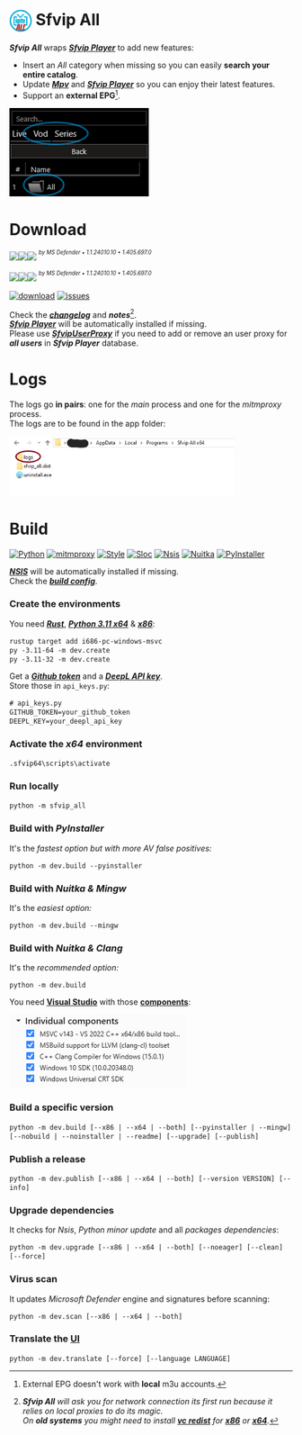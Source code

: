 # <kbd><img src="resources/Sfvip%20All.png" width="40" align="center"></kbd> Sfvip All
***Sfvip All*** wraps ***[Sfvip Player](https://github.com/K4L4Uz/SFVIP-Player/tree/master)*** to add new features: 
* Insert an _All_ category when missing so you can easily **search your entire catalog**.  
* Update ***[Mpv](https://mpv.io/)*** and ***[Sfvip Player](https://github.com/K4L4Uz/SFVIP-Player/tree/master)*** so you can enjoy their latest features. 
* Support an **external EPG**[^1].

<kbd><img src="resources/all.png"></kbd>

[^1]: External EPG doesn't work with **local** m3u accounts.
# Download
[<img src="https://custom-icon-badges.demolab.com/badge/Sfvip All v1.4.12.33-informational.svg?logo=download-cloud&logoSource=feather&logoColor=white&style=flat-square" height="28"><img src="https://img.shields.io/badge/x64-informational.svg?logo=Windows10&logoColor=lightblue&style=flat-square" height="28"><img src="https://custom-icon-badges.demolab.com/badge/clean-brightgreen.svg?logo=shield-check&logoColor=white&style=flat-square" height="28">](https://github.com/sebdelsol/sfvip-all/releases/download/Sfvip.All.1.4.12.33/Install.Sfvip.All.1.4.12.33.x64.exe)
<sup><sup>_by MS Defender • 1.1.24010.10 • 1.405.697.0_</sup></sup>

[<img src="https://custom-icon-badges.demolab.com/badge/Sfvip All v1.4.12.33-informational.svg?logo=download-cloud&logoSource=feather&logoColor=white&style=flat-square" height="28"><img src="https://img.shields.io/badge/x86-informational.svg?logo=Windows10&logoColor=lightblue&style=flat-square" height="28"><img src="https://custom-icon-badges.demolab.com/badge/clean-brightgreen.svg?logo=shield-check&logoColor=white&style=flat-square" height="28">](https://github.com/sebdelsol/sfvip-all/releases/download/Sfvip.All.1.4.12.33/Install.Sfvip.All.1.4.12.33.x86.exe)
<sup><sup>_by MS Defender • 1.1.24010.10 • 1.405.697.0_</sup></sup>

[![download](https://img.shields.io/github/downloads/sebdelsol/sfvip-all/total?color=informational)](https://tooomm.github.io/github-release-stats/?username=sebdelsol&repository=sfvip-all)
[![issues](https://img.shields.io/github/issues/sebdelsol/sfvip-all)](https://github.com/sebdelsol/sfvip-all/issues?q=is%3Aopen)


Check the [***changelog***](build/changelog.md) and ***notes***[^2].  
[***Sfvip Player***](https://github.com/K4L4Uz/SFVIP-Player/tree/master) will be automatically installed if missing.  
Please use [***SfvipUserProxy***](user_proxy_cmd) if you need to add or remove an user proxy for ***all users*** in ***Sfvip Player*** database.

[^2]:_**Sfvip All** will ask you for network connection its first run because it relies on local proxies to do its magic._  
_On **old systems** you might need to install [**vc redist**](https://learn.microsoft.com/en-GB/cpp/windows/latest-supported-vc-redist) for [**x86**](https://aka.ms/vs/17/release/vc_redist.x86.exe) or [**x64**](https://aka.ms/vs/17/release/vc_redist.x64.exe)._  

# Logs
The logs go **in pairs**: one for the _main_ process and one for the _mitmproxy_ process.  
The logs are to be found in the app folder:

<kbd><img src="resources/logs.png"  width="400"></kbd>  

# Build
[![Python](https://img.shields.io/badge/Python-3.11.8-fbdf79?logo=python&logoColor=fbdf79)](https://www.python.org/downloads/release/python-3118/)
[![mitmproxy](https://custom-icon-badges.demolab.com/badge/Mitmproxy-10.2.2-informational.svg?logo=mitmproxy)](https://mitmproxy.org/)
[![Style](https://custom-icon-badges.demolab.com/badge/Style-Black-000000.svg?logo=file-code&logoColor=a0a0a0)](https://black.readthedocs.io/en/stable/)
[![Sloc](https://custom-icon-badges.demolab.com/badge/Sloc-7967-000000.svg?logo=file-code&logoColor=a0a0a0)](https://api.codetabs.com/v1/loc/?github=sebdelsol/sfvip-all)
[![Nsis](https://img.shields.io/badge/Nsis-3.09-informational?logo=NSIS&logoColor=fbdf79)](https://nsis.sourceforge.io/Download)
[![Nuitka](https://custom-icon-badges.demolab.com/badge/Nuitka-2.0.5-informational.svg?logo=tools&logoColor=61dafb)](https://nuitka.net/)
[![PyInstaller](https://custom-icon-badges.demolab.com/badge/PyInstaller-6.4.0-informational.svg?logo=tools&logoColor=61dafb)](https://pyinstaller.org/en/stable/)

[***NSIS***](https://nsis.sourceforge.io/Download) will be automatically installed if missing.  
Check the [***build config***](build_config.py).

### Create the environments
You need [***Rust***](https://www.rust-lang.org/fr), [***Python 3.11 x64***](https://www.python.org/ftp/python/3.11.8/python-3.11.8-amd64.exe) & [***x86***](https://www.python.org/ftp/python/3.11.8/python-3.11.8.exe):
```console
rustup target add i686-pc-windows-msvc
py -3.11-64 -m dev.create
py -3.11-32 -m dev.create
```
Get a [***Github token***](https://docs.github.com/en/authentication/keeping-your-account-and-data-secure/managing-your-personal-access-tokens#personal-access-tokens-classic) and a [***DeepL API key***](https://www.deepl.com/en/docs-api/).  
Store those in `api_keys.py`:
```python3
# api_keys.py
GITHUB_TOKEN=your_github_token
DEEPL_KEY=your_deepl_api_key
```

### Activate the _x64_ environment
```console
.sfvip64\scripts\activate
```
### Run locally
```console
python -m sfvip_all
```
### Build with ***PyInstaller***
It's the _fastest option but with more AV false positives:_
```console
python -m dev.build --pyinstaller
```
### Build with ***Nuitka & Mingw***
It's the _easiest option:_
```console
python -m dev.build --mingw
```
### Build with ***Nuitka & Clang***
It's the _recommended option:_
```console
python -m dev.build
```
You need [**Visual Studio**](https://www.visualstudio.com/en-us/downloads/download-visual-studio-vs.aspx) with those [**components**](resources/.vsconfig):

<kbd><img src="resources/VS.png"></kbd>

### Build a specific version
```console
python -m dev.build [--x86 | --x64 | --both] [--pyinstaller | --mingw] [--nobuild | --noinstaller | --readme] [--upgrade] [--publish]
```
### Publish a release
```console
python -m dev.publish [--x86 | --x64 | --both] [--version VERSION] [--info]
```
### Upgrade dependencies
It checks for _Nsis_, _Python minor update_ and all _packages dependencies_:
```console
python -m dev.upgrade [--x86 | --x64 | --both] [--noeager] [--clean] [--force]
```
### Virus scan
It updates _Microsoft Defender_ engine and signatures before scanning:
```console
python -m dev.scan [--x86 | --x64 | --both]
```
### Translate the [**UI**](translations/loc/texts.py)
```console
python -m dev.translate [--force] [--language LANGUAGE]
```
